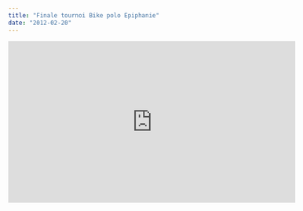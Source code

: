 ```yaml
---
title: "Finale tournoi Bike polo Epiphanie"
date: "2012-02-20"
---
```


<iframe src="http://player.vimeo.com/video/37047272?color=fa4e4e" width="585" height="330" frameborder="0" webkitallowfullscreen mozallowfullscreen="" allowfullscreen=""></iframe>
